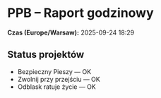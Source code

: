 # PPB – Raport godzinowy
**Czas (Europe/Warsaw):** 2025-09-24 18:29

## Status projektów
- Bezpieczny Pieszy — OK
- Zwolnij przy przejściu — OK
- Odblask ratuje życie — OK

